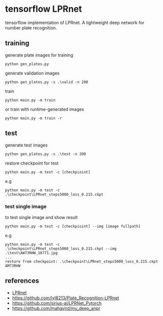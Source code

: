 # tensorflow LPRnet
tensorflow implementation of LPRnet. A lightweight deep network for number plate recognition.

## training
generate plate images for training

`python gen_plates.py`

generate validation images

`python gen_plates.py -s .\valid -n 200`

train

`python main.py -m train`

or train with runtime-generated images

`python main.py -m train -r`
## test
generate test images

`python gen_plates.py -s .\test -n 200`

restore checkpoint for test

`python main.py -m test -c [checkpioint]`

e.g

`python main.py -m test -c .\checkpoint\LPRnet_steps5000_loss_0.215.ckpt`

### test single image

to test single image and show result

`python main.py -m test -c [checkpioint] --img [image fullpath]`

e.g
```
python main.py -m test -c .\checkpoint\LPRnet_steps5000_loss_0.215.ckpt --img .\test\AW73RHW_18771.jpg
...
restore from checkpoint: .\checkpoint\LPRnet_steps5000_loss_0.215.ckpt
AM73RHW
```

## references
- [LPRnet](https://arxiv.org/abs/1806.10447 "LPRnet")
- https://github.com/lyl8213/Plate_Recognition-LPRnet
- https://github.com/sirius-ai/LPRNet_Pytorch
- https://github.com/mahavird/my_deep_anpr
